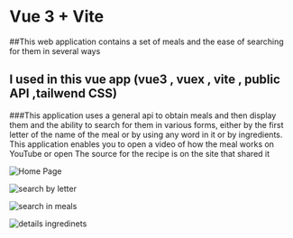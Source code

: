 # Vue 3 + Vite

##This web application contains a set of meals and the ease of searching for them in several ways

## I used in this vue app (vue3 , vuex , vite , public API ,tailwend CSS)

###This application uses a general api to obtain meals and then display them and the ability to search for them in various forms, either by the first letter of the name of the meal or by using any word in it or by ingredients. This application enables you to open a video of how the meal works on YouTube or open The source for the recipe is on the site that shared it

![Home Page](https://github.com/MoomenAzzam/vuejs-search-meals/assets/82784364/526be122-6ed8-49b7-86bb-23e97da88ef5)

![search by letter](https://github.com/MoomenAzzam/vuejs-search-meals/assets/82784364/0d88342c-ecaf-40cd-9e07-f87fd40ac92b)

![search in meals](https://github.com/MoomenAzzam/vuejs-search-meals/assets/82784364/baf59163-b708-4e91-b4a9-7ac54dabe408)

![details ingredinets](https://github.com/MoomenAzzam/vuejs-search-meals/assets/82784364/4083fa9f-cbd3-4a06-bad3-935c951684f0)
